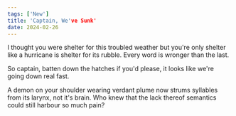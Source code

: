 ```yaml
---
tags: ['New']
title: 'Captain, We've Sunk'
date: 2024-02-26
---
```


I thought you were shelter for this troubled weather but you're only shelter like a hurricane is shelter for its rubble. Every word is wronger than the last.

So captain, batten down the hatches if you'd please, it looks like we're going down real fast.

A demon on your shoulder wearing verdant plume now strums syllables from its larynx, not it's brain. Who knew that the lack thereof semantics could still harbour so much pain?
